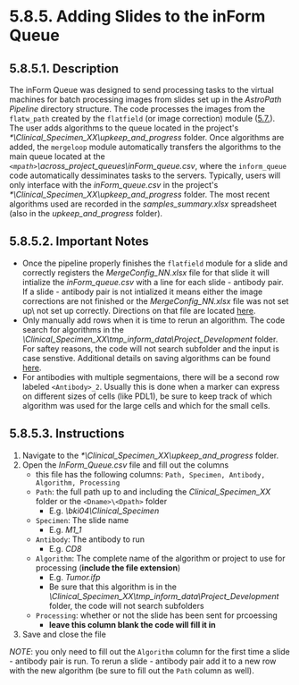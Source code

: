 # 5.8.5. Adding Slides to the inForm Queue
## 5.8.5.1. Description
The inForm Queue was designed to send processing tasks to the virtual machines for batch processing images from slides set up in the *AstroPath Pipeline* directory structure. The code processes the images from the ```flatw_path``` created by the ```flatfield``` (or image correction) module ([5.7.](../../imagecorrection/README.md#57-image-correction "Title")). The user adds algorithms to the queue located in the project's *\*\Clinical_Specimen_XX\upkeep_and_progress* folder. Once algorithms are added, the ```mergeloop``` module automatically transfers the algorithms to the main queue located at the *```<mpath>```\across_project_queues\inForm_queue.csv*, where the ```inform_queue``` code automatically dessiminates tasks to the servers. Typically, users will only interface with the *inForm_queue.csv* in the project's *\*\Clinical_Specimen_XX\upkeep_and_progress* folder. The most recent algorithms used are recorded in the *samples_summary.xlsx* spreadsheet (also in the *upkeep_and_progress* folder).

## 5.8.5.2. Important Notes
- Once the pipeline properly finishes the ```flatfield``` module for a slide and correctly registers the *MergeConfig_NN.xlsx* file for that slide it will intialize the *inForm_queue.csv* with a line for each slide - antibody pair. If a slide - antibody pair is not intialized it means either the image corrections are not finished or the *MergeConfig_NN.xlsx* file was not set up\ not set up correctly. Directions on that file are located [here](../../../scans/docs/scanning/MergeConfigTables.md#448-mergeconfig-tables). 
- Only manually add rows when it is time to rerun an algorithm. The code search for algorithms in the *\Clinical_Specimen_XX\tmp_inform_data\Project_Development* folder. For saftey reasons, the code will not search subfolder and the input is case senstive. Additional details on saving algorithms can be found [here](SavingProjectsfortheinFormJHUProcessingFarm.md#584-saving-projects-for-the-inform-jhu-processing-farm).
- For antibodies with multiple segmentaions, there will be a second row labeled ```<Antibody>_2```. Usually this is done when a marker can express on different sizes of cells (like PDL1), be sure to keep track of which algorithm was used for the large cells and which for the small cells.

## 5.8.5.3. Instructions
1. Navigate to the *\*\Clinical_Specimen_XX\upkeep_and_progress* folder.
2. Open the *InForm_Queue.csv* file and fill out the columns
   - this file has the following columns: ```Path, Specimen, Antibody, Algorithm, Processing```
   - ```Path```: the full path up to and including the *Clinical_Specimen_XX* folder or the ```<Dname>\<Dpath>``` folder
     - E.g. *\\bki04\Clinical_Specimen*
   - ```Specimen```: The slide name
     - E.g. *M1_1*
   - ```Antibody```: The antibody to run
     - E.g. *CD8*
   - ```Algorithm```: The complete name of the algorithm or project to use for processing (**include the file extension**)
     - E.g. *Tumor.ifp*
     - Be sure that this algorithm is in the *\Clinical_Specimen_XX\tmp_inform_data\Project_Development* folder, the code will not search subfolders
   - ```Processing```: whether or not the slide has been sent for prcoessing
     - **leave this column blank the code will fill it in**
3. Save and close the file

*NOTE*: you only need to fill out the ```Algorithm``` column for the first time a slide - antibody pair is run. To rerun a slide - antibody pair add it to a new row with the new algorithm (be sure to fill out the ```Path``` column as well).


